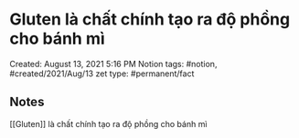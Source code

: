 ---
---

# Gluten là chất chính tạo ra độ phồng cho bánh mì

Created: August 13, 2021 5:16 PM
Notion tags: #notion, #created/2021/Aug/13
zet type: #permanent/fact

## Notes
[[Gluten]] là chất chính tạo ra độ phồng cho bánh mì